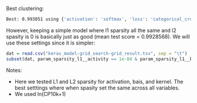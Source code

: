 Best clustering:
```bash
Best: 0.993051 using {'activation': 'softmax', 'loss': 'categorical_crossentropy', 'optimizer': 'sgd', 'sparsity_l1__activity': 0.0001, 'sparsity_l1__bias': 1e-10, 'sparsity_l1__kernel': 0.0001, 'sparsity_l2__activity': 0.0, 'sparsity_l2__bias': 1e-06, 'sparsity_l2__kernel': 0.0}
```

However, keeping a simple model where l1 sparsity all the same and l2 spasity is 0 is basically just as good (mean test score = 0.9928568). We will use these settings since it is simpler:
```R
dat = read.csv("keras_model-grid_search-grid_result.tsv", sep = "\t")
subset(dat, param_sparsity_l1__activity == 1e-04 & param_sparsity_l1__bias == 1e-04 & param_sparsity_l1__kernel == 1e-04 & param__sparsity_l2__kernel == 0.0 & param__sparsity_l2__activity == 0.0 & param__sparsity_l2__bias == 0.0)
```

Notes:
* Here we tested L1 and L2 sparsity for activation, bais, and kernel. The best setttings where when spasity set the same across all variables.
* We used ln(CP10k+1)
